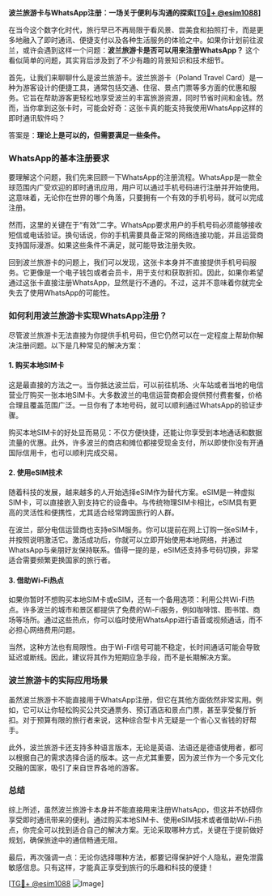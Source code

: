 **波兰旅游卡与WhatsApp注册：一场关于便利与沟通的探索[[TG💪+ @esim1088](https://t.me/s/esim1088)]**

在当今这个数字化时代，旅行早已不再局限于看风景、尝美食和拍照打卡，而是更多地融入了即时通讯、便捷支付以及各种生活服务的体验之中。如果你计划前往波兰，或许会遇到这样一个问题：**波兰旅游卡是否可以用来注册WhatsApp？** 这个看似简单的问题，其实背后涉及到了不少有趣的背景知识和技术细节。

首先，让我们来聊聊什么是波兰旅游卡。波兰旅游卡（Poland Travel Card）是一种为游客设计的便捷工具，通常包括交通、住宿、景点门票等多方面的优惠和服务。它旨在帮助游客更轻松地享受波兰的丰富旅游资源，同时节省时间和金钱。然而，当你拿到这张卡时，可能会好奇：这张卡真的能支持我使用WhatsApp这样的即时通讯软件吗？

答案是：**理论上是可以的，但需要满足一些条件。**

### WhatsApp的基本注册要求

要理解这个问题，我们先来回顾一下WhatsApp的注册流程。WhatsApp是一款全球范围内广受欢迎的即时通讯应用，用户可以通过手机号码进行注册并开始使用。这意味着，无论你在世界的哪个角落，只要拥有一个有效的手机号码，就可以完成注册。

然而，这里的关键在于“有效”二字。WhatsApp要求用户的手机号码必须能够接收短信或电话验证。换句话说，你的手机需要具备正常的网络连接功能，并且运营商支持国际漫游。如果这些条件不满足，就可能导致注册失败。

回到波兰旅游卡的问题上，我们可以发现，这张卡本身并不直接提供手机号码服务。它更像是一个电子钱包或者会员卡，用于支付和获取折扣。因此，如果你希望通过这张卡直接注册WhatsApp，显然是行不通的。不过，这并不意味着你就完全失去了使用WhatsApp的可能性。

### 如何利用波兰旅游卡实现WhatsApp注册？

尽管波兰旅游卡无法直接为你提供手机号码，但它仍然可以在一定程度上帮助你解决注册问题。以下是几种常见的解决方案：

#### 1. **购买本地SIM卡**
这是最直接的方法之一。当你抵达波兰后，可以前往机场、火车站或者当地的电信营业厅购买一张本地SIM卡。大多数波兰的电信运营商都会提供预付费套餐，价格合理且覆盖范围广泛。一旦你有了本地号码，就可以顺利通过WhatsApp的验证步骤。

购买本地SIM卡的好处显而易见：不仅方便快捷，还能让你享受到本地通话和数据流量的优惠。此外，许多波兰的商店和摊位都接受现金支付，所以即使你没有开通国际信用卡，也可以顺利完成交易。

#### 2. **使用eSIM技术**
随着科技的发展，越来越多的人开始选择eSIM作为替代方案。eSIM是一种虚拟SIM卡，可以直接嵌入到支持它的设备中。与传统物理SIM卡相比，eSIM具有更高的灵活性和便携性，尤其适合经常跨国旅行的人群。

在波兰，部分电信运营商也支持eSIM服务。你可以提前在网上订购一张eSIM卡，并按照说明激活它。激活成功后，你就可以立即开始使用本地网络，并通过WhatsApp与亲朋好友保持联系。值得一提的是，eSIM还支持多号码切换，非常适合需要频繁更换国家的旅行者。

#### 3. **借助Wi-Fi热点**
如果你暂时不想购买本地SIM卡或eSIM，还有一个备用选项：利用公共Wi-Fi热点。许多波兰的城市和景区都提供了免费的Wi-Fi服务，例如咖啡馆、图书馆、商场等场所。通过这些热点，你可以临时使用WhatsApp进行语音或视频通话，而不必担心网络费用问题。

当然，这种方法也有局限性。由于Wi-Fi信号可能不稳定，长时间通话可能会导致延迟或断线。因此，建议将其作为短期应急手段，而不是长期解决方案。

### 波兰旅游卡的实际应用场景

虽然波兰旅游卡不能直接用于WhatsApp注册，但它在其他方面依然非常实用。例如，它可以让你轻松购买公共交通票务、预订酒店和景点门票，甚至享受餐厅折扣。对于预算有限的旅行者来说，这种综合型卡片无疑是一个省心又省钱的好帮手。

此外，波兰旅游卡还支持多种语言版本，无论是英语、法语还是德语使用者，都可以根据自己的需求选择合适的版本。这一点尤其重要，因为波兰作为一个多元文化交融的国家，吸引了来自世界各地的游客。

### 总结

综上所述，虽然波兰旅游卡本身并不能直接用来注册WhatsApp，但这并不妨碍你享受即时通讯带来的便利。通过购买本地SIM卡、使用eSIM技术或者借助Wi-Fi热点，你完全可以找到适合自己的解决方案。无论采取哪种方式，关键在于提前做好规划，确保旅途中的通信畅通无阻。

最后，再次强调一点：无论你选择哪种方法，都要记得保护好个人隐私，避免泄露敏感信息。只有这样，才能真正享受到旅行的乐趣和科技的便捷！

[[TG💪+ @esim1088](https://t.me/s/esim1088) ![Image](https://i.postimg.cc/4NQfJmqS/Snipaste-2025-05-13-00-14-12.png)]